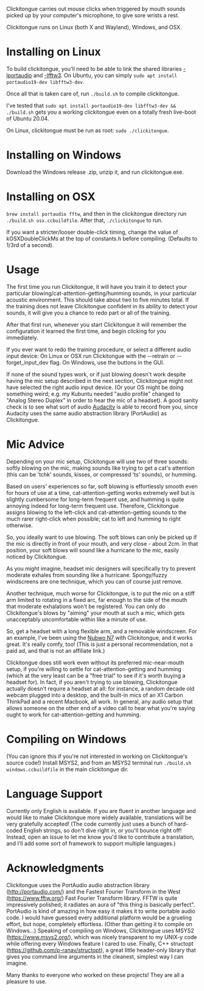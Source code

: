Clickitongue carries out mouse clicks when triggered by mouth sounds picked
up by your computer's microphone, to give sore wrists a rest.

Clickitongue runs on Linux (both X and Wayland), Windows, and OSX.

# Installing on Linux

To build clickitongue, you'll need to be able to link the shared libraries
[-lportaudio](http://www.portaudio.com/) and [-lfftw3](https://www.fftw.org/).
On Ubuntu, you can simply `sudo apt install portaudio19-dev libfftw3-dev`.

Once all that is taken care of, run `./build.sh` to compile clickitongue.

I've tested that
`sudo apt install portaudio19-dev libfftw3-dev && ./build.sh`
gets you a working clickitongue even on a totally fresh live-boot of Ubuntu 20.04.

On Linux, clickitongue must be run as root: `sudo ./clickitongue`.

# Installing on Windows

Download the Windows release .zip, unzip it, and run clickitongue.exe.

# Installing on OSX

`brew install portaudio fftw`, and then in the clickitongue directory
run `./build.sh osx.ccbuildfile`. After that, `./clickitongue` to run.

If you want a stricter/looser double-click timing, change the value of
kOSXDoubleClickMs at the top of constants.h before compiling. (Defaults to 1/3rd
of a second).

# Usage

The first time you run Clickitongue, it will have you train it to detect your
particular blowing/cat-attention-getting/humming sounds, in your particular
acoustic environment. This should take about two to five minutes total. If the
training does not leave Clickitongue confident in its ability to detect your
sounds, it will give you a chance to redo part or all of the training.

After that first run, whenever you start Clickitongue it will remember the
configuration it learned the first time, and begin clicking for you immediately.

If you ever want to redo the training procedure, or select a different audio
input device: On Linux or OSX run Clickitongue with the --retrain or
--forget_input_dev flag. On Windows, use the buttons in the GUI.

If none of the sound types work, or if just blowing doesn't work despite having
the mic setup described in the next section, Clickitongue might not have
selected the right audio input device. (Or your OS might be doing something
weird; e.g. my Kubuntu needed "audio profile" changed to "Analog Stereo Duplex"
in order to hear the mic of a headset). A good sanity check is to see what sort
of audio [Audacity](https://github.com/audacity/audacity) is able to record from
you, since Audacity uses the same audio abstraction library (PortAudio) as
Clickitongue.

# Mic Advice

Depending on your mic setup, Clickitongue will use two of three sounds: softly
blowing on the mic, making sounds like trying to get a cat's attention (this can
be 'tchk' sounds, kisses, or compressed 'ts' sounds), or humming.

Based on users' experiences so far, soft blowing is effortlessly smooth even for
hours of use at a time, cat-attention-getting works extremely well but is
slightly cumbersome for long-term frequent use, and humming is quite annoying
indeed for long-term frequent use. Therefore, Clickitongue assigns blowing to
the left-click and cat-attention-getting sounds to the much rarer right-click
when possible; cat to left and humming to right otherwise.

So, you ideally want to use blowing. The soft blows can only be picked up if the
mic is directly in front of your mouth, and very close - about 2cm.
In that position, your soft blows will sound like a hurricane to the mic, easily
noticed by Clickitongue.

As you might imagine, headset mic designers will specifically try to prevent
moderate exhales from sounding like a hurricane. Spongy/fuzzy windscreens are
one technique, which you can of course just remove.

Another technique, much worse for Clickitongue, is to put the mic on a stiff arm
limited to rotating in a fixed arc, far enough to the side of the mouth that
moderate exhalations won't be registered. You can only do Clickitongue's blows
by "aiming" your mouth at such a mic, which gets unacceptably uncomfortable
within like a minute of use.

So, get a headset with a long flexible arm, and a removable windscreen. For an
example, I've been using the
[Nubwo N7](https://www.amazon.com/NUBWO-headsets-Headset-Headphones-Canceling/dp/B07KXMMXKP)
with Clickitongue, and it works great. It's really comfy, too! (This is just a
personal recommendation, not a paid ad, and that is not an affiliate link.)

Clickitongue does still work even without its preferred mic-near-mouth setup, if
you're willing to settle for cat-attention-getting and humming (which at the
very least can be a "free trial" to see if it's worth buying a headset for).
In fact, if you aren't trying to use blowing, Clickitongue actually doesn't
require a headset at all: for instance, a random decade old webcam plugged into
a desktop, and the built-in mics of an X1 Carbon ThinkPad and a recent Macbook,
all work. In general, any audio setup that allows someone on the other end of a
video call to hear what you're saying ought to work for cat-attention-getting
and humming.

# Compiling on Windows

(You can ignore this if you're not interested in working on Clickitongue's
source code!) Install MSYS2, and from an MSYS2 terminal run
`./build.sh windows.ccbuildfile` in the main clickitongue dir.

# Language Support

Currently only English is available. If you are fluent in another language and
would like to make Clickitongue more widely available, translations will be
very gratefully accepted! (The code currently just uses a bunch of hard-coded
English strings, so don't dive right in, or you'll bounce right off! Instead,
open an issue to let me know you'd like to contribute a translation, and I'll
add some sort of framework to support multiple languages.)

# Acknowledgments

Clickitongue uses the PortAudio audio abstraction library (http://portaudio.com/)
and the Fastest Fourier Transform in the West (https://www.fftw.org/) Fast
Fourier Transform library. FFTW is quite impressively polished; it radiates an
aura of "this thing is basically perfect". PortAudio is kind of amazing in how
easy it makes it to write portable audio code. I would have guessed every
additional platform would be a grueling effort, but nope, completely effortless.
(Other than getting it to compile on Windows...) Speaking of compiling on
Windows, Clickitongue uses MSYS2 (https://www.msys2.org/), which was nicely
transparent to my UNIX-y code while offering every Windows feature I cared to
use. Finally, C++ structopt (https://github.com/p-ranav/structopt), a great
little header-only library that gives you command line arguments in the
cleanest, simplest way I can imagine.

Many thanks to everyone who worked on these projects! They are all a pleasure to
use.
